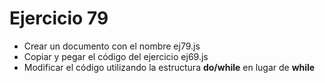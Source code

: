 # Ejercicio 79

* Crear un documento con el nombre ej79.js
* Copiar y pegar el código del ejercicio ej69.js
* Modificar el código utilizando la estructura **do/while** en lugar de **while**